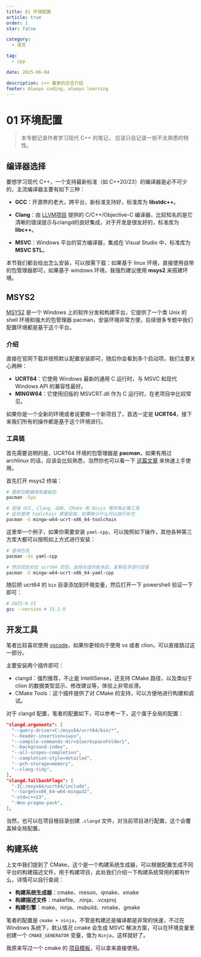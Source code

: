 ```yaml
---
title: 01 环境配置
article: true
order: 1
star: false

category:
  - 语言

tag:
  - cpp

date: 2025-06-04

description: c++ 篇章的总览介绍
footer: Always coding, always learning
---
```


<!-- more -->

# 01 环境配置

> 本专题记录作者学习现代 C++ 的笔记， 应该只会记录一些不太熟悉的特性。

## 编译器选择

要想学习现代 C++，一个支持最新标准（如 C++20/23）的编译器是必不可少的，主流编译器主要有如下三种：

- **GCC**：开源界的老大，跨平台，新标准支持好，标准库为 **libstdc++**。

- **Clang**：由 [LLVM项目](https://github.com/llvm/llvm-project) 提供的 C/C++/Objective-C 编译器，比较知名的是它清晰的错误提示与clangd的良好集成，对于开发是很友好的，标准库为 **libc++**。

- **MSVC**：Windows 平台的官方编译器，集成在 Visual Studio 中，标准库为 **MSVC STL**。

本节我们都会给出怎么安装，可以按需下载：如果基于 linux 环境，直接使用自带的包管理器即可，如果基于 windows 环境，我强烈建议使用 **msys2** 来搭建环境。

## MSYS2

[MSYS2](https://www.msys2.org/) 是一个 Windows 上的软件分发和构建平台，它提供了一个类 Unix 的 shell 环境和强大的包管理器 pacman，安装环境非常方便，后续很多专题中我们配置环境都是基于这个平台。

### 介绍

直接在官网下载并按照默认配置安装即可，随后你会看到多个启动项，我们主要关心两种：

- **UCRT64**：它使用 Windows 最新的通用 C 运行时，与 MSVC 和现代 Windows API 的兼容性最好。
- **MINGW64**：它使用旧版的 MSVCRT.dll 作为 C 运行时，在老项目中比较常见。

如果你是一个全新的环境或者说要做一个新项目了，首选一定是 **UCRT64**，接下来我们所有的操作都是基于这个环境进行。

### 工具链

首先需要说明的是，UCRT64 环境的包管理器是 **pacman**，如果有用过 archlinux 的话，应该会比较熟悉，当然你也可以看一下 [这篇文章](https://www.atlantic.net/dedicated-server-hosting/how-to-use-pacman-in-arch-linux/) 来快速上手使用。

首先打开 msys2 终端：

```bash
# 更新包数据库和基础包
pacman -Syu

# 安装 GCC, Clang, GDB, CMake 和 Ninja 等所有必需工具
# 此处使用 toolchain 直接安装，如果缺少什么可以自行补充
pacman -S mingw-w64-ucrt-x86_64-toolchain
```

这里举一个例子，如果你需要安装 `yaml-cpp`，可以按照如下操作，其他各种第三方库大都可以按照如上方式进行安装：

```bash
# 查询包名
pacman -Ss yaml-cpp

# 然后找到对应 ucrt64 的包，选择合适的版本后，复制名字进行安装
pacman -S mingw-w64-ucrt-x86_64-yaml-cpp
```

随后把 ucrt64 的 `bin` 目录添加到环境变量，然后打开一下 powershell 验证一下即可：

```bash
# 2025-8-13
gcc --version # 15.2.0
```

## 开发工具

笔者比较喜欢使用 [vscode](https://code.visualstudio.com/)，如果你更倾向于使用 vs 或者 clion，可以直接跳过这一部分。

主要安装两个插件即可：

- clangd：强烈推荐，不止是 IntelliSense，还支持 CMake 路径，以及类似于 clion 的数据类型显示、修改建议等，体验上非常丝滑。
- CMake Tools：这个插件提供了对 CMake 的支持，可以方便地进行构建和调试。

对于 clangd 配置，笔者的配置如下，可以参考一下，这个属于全局的配置：

```json
"clangd.arguments": [
  "--query-driver=C:/msys64/ucrt64/bin/*",
  "--header-insertion=iwyu",
  "--compile-commands-dir=${workspaceFolder}",
  "--background-index",
  "--all-scopes-completion",
  "--completion-style=detailed",
  "--pch-storage=memory",
  "--clang-tidy",
],
"clangd.fallbackFlags": [
  "-IC:/msys64/ucrt64/include",
  "--target=x86_64-w64-mingw32",
  "-std=c++23",
  "-Wno-pragma-pack",
],
```

当然，也可以在项目根目录创建 `.clangd` 文件，对当前项目进行配置，这个会覆盖掉全局配置。

## 构建系统

上文中我们提到了 CMake，这个是一个构建系统生成器，可以根据配置生成不同平台的构建描述文件，用于构建项目，此处我们介绍一下构建系统常用的都有什么，详情可以自行查阅：

- **构建系统生成器**：cmake、meson、qmake、xmake
- **构建描述文件**：makefile、.ninja、.vcxproj
- **构建引擎**：make、ninja、msbuild、nmake、gmake

笔者的配置是 `cmake + ninja`，不管是构建还是编译都是非常的快速，不过在 Windows 系统下，默认情况 cmake 会生成 MSVC 解决方案，可以在环境变量里创建一个 `CMAKE_GENERATOR` 变量，值为 `Ninja`，这样就好了。

我原来写过一个 cmake 的 [项目模板](https://github.com/KBchulan/ClBlogs-Src/tree/main/blogs-main/cpp/cmake-template)，可以拿来直接使用。

